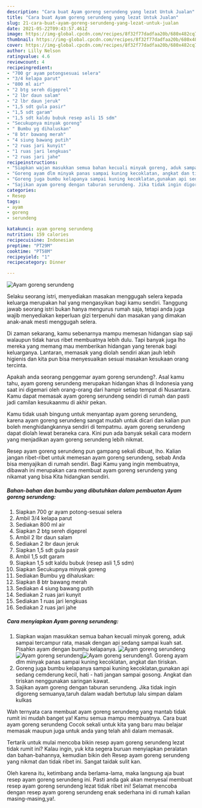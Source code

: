 ```yaml
---
description: "Cara buat Ayam goreng serundeng yang lezat Untuk Jualan"
title: "Cara buat Ayam goreng serundeng yang lezat Untuk Jualan"
slug: 21-cara-buat-ayam-goreng-serundeng-yang-lezat-untuk-jualan
date: 2021-05-22T09:43:57.461Z
image: https://img-global.cpcdn.com/recipes/8f32f77dadfaa20b/680x482cq70/ayam-goreng-serundeng-foto-resep-utama.jpg
thumbnail: https://img-global.cpcdn.com/recipes/8f32f77dadfaa20b/680x482cq70/ayam-goreng-serundeng-foto-resep-utama.jpg
cover: https://img-global.cpcdn.com/recipes/8f32f77dadfaa20b/680x482cq70/ayam-goreng-serundeng-foto-resep-utama.jpg
author: Lilly Nelson
ratingvalue: 4.6
reviewcount: 4
recipeingredient:
- "700 gr ayam potongsesuai selera"
- "3/4 kelapa parut"
- "800 ml air"
- "2 btg sereh digeprel"
- "2 lbr daun salam"
- "2 lbr daun jeruk"
- "1,5 sdt gula pasir"
- "1,5 sdt garam"
- "1,5 sdt kaldu bubuk resep asli 15 sdm"
- "Secukupnya minyak goreng"
- " Bumbu yg dihaluskan"
- "8 btr bawang merah"
- "4 siung bawang putih"
- "2 ruas jari kunyit"
- "1 ruas jari lengkuas"
- "2 ruas jari jahe"
recipeinstructions:
- "Siapkan wajan masukkan semua bahan kecuali minyak goreng, aduk sampai tercampur rata, masak dengan api sedang sampai kuah sat. Pisahkn ayam dengan bumhu kelapanya."
- "Goreng ayam dlm minyak panas sampai kuning kecoklatan, angkat dan tiriskan."
- "Goreng juga bumbu kelapanya sampai kuning kecoklatan,gunakan api sedang cemderung kecil, hati - hati jangan sampai gosong. Angkat dan tiriskan nenggunakan saringan kawat."
- "Sajikan ayam goreng dengan taburan serundeng. Jika tidak ingin digoreng semuanya,taruh dalam wadah bertutup lalu simpan dalam kulkas"
categories:
- Resep
tags:
- ayam
- goreng
- serundeng

katakunci: ayam goreng serundeng 
nutrition: 159 calories
recipecuisine: Indonesian
preptime: "PT29M"
cooktime: "PT58M"
recipeyield: "1"
recipecategory: Dinner

---
```



![Ayam goreng serundeng](https://img-global.cpcdn.com/recipes/8f32f77dadfaa20b/680x482cq70/ayam-goreng-serundeng-foto-resep-utama.jpg)

Selaku seorang istri, menyediakan masakan menggugah selera kepada keluarga merupakan hal yang mengasyikan bagi kamu sendiri. Tanggung jawab seorang istri bukan hanya mengurus rumah saja, tetapi anda juga wajib menyediakan keperluan gizi terpenuhi dan masakan yang dimakan anak-anak mesti menggugah selera.

Di zaman  sekarang, kamu sebenarnya mampu memesan hidangan siap saji walaupun tidak harus ribet membuatnya lebih dulu. Tapi banyak juga lho mereka yang memang mau memberikan hidangan yang terenak bagi keluarganya. Lantaran, memasak yang diolah sendiri akan jauh lebih higienis dan kita pun bisa menyesuaikan sesuai masakan kesukaan orang tercinta. 



Apakah anda seorang penggemar ayam goreng serundeng?. Asal kamu tahu, ayam goreng serundeng merupakan hidangan khas di Indonesia yang saat ini digemari oleh orang-orang dari hampir setiap tempat di Nusantara. Kamu dapat memasak ayam goreng serundeng sendiri di rumah dan pasti jadi camilan kesukaanmu di akhir pekan.

Kamu tidak usah bingung untuk menyantap ayam goreng serundeng, karena ayam goreng serundeng sangat mudah untuk dicari dan kalian pun boleh menghidangkannya sendiri di tempatmu. ayam goreng serundeng dapat diolah lewat beraneka cara. Kini pun ada banyak sekali cara modern yang menjadikan ayam goreng serundeng lebih nikmat.

Resep ayam goreng serundeng pun gampang sekali dibuat, lho. Kalian jangan ribet-ribet untuk memesan ayam goreng serundeng, sebab Anda bisa menyajikan di rumah sendiri. Bagi Kamu yang ingin membuatnya, dibawah ini merupakan cara membuat ayam goreng serundeng yang nikamat yang bisa Kita hidangkan sendiri.

<!--inarticleads1-->

##### Bahan-bahan dan bumbu yang dibutuhkan dalam pembuatan Ayam goreng serundeng:

1. Siapkan 700 gr ayam potong-sesuai selera
1. Ambil 3/4 kelapa parut
1. Sediakan 800 ml air
1. Siapkan 2 btg sereh digeprel
1. Ambil 2 lbr daun salam
1. Sediakan 2 lbr daun jeruk
1. Siapkan 1,5 sdt gula pasir
1. Ambil 1,5 sdt garam
1. Siapkan 1,5 sdt kaldu bubuk (resep asli 1,5 sdm)
1. Siapkan Secukupnya minyak goreng
1. Sediakan  Bumbu yg dihaluskan:
1. Siapkan 8 btr bawang merah
1. Sediakan 4 siung bawang putih
1. Sediakan 2 ruas jari kunyit
1. Sediakan 1 ruas jari lengkuas
1. Sediakan 2 ruas jari jahe




<!--inarticleads2-->

##### Cara menyiapkan Ayam goreng serundeng:

1. Siapkan wajan masukkan semua bahan kecuali minyak goreng, aduk sampai tercampur rata, masak dengan api sedang sampai kuah sat. Pisahkn ayam dengan bumhu kelapanya.
<img src="https://img-global.cpcdn.com/steps/e9fa66598362eb0e/160x128cq70/ayam-goreng-serundeng-langkah-memasak-1-foto.jpg" alt="Ayam goreng serundeng"><img src="https://img-global.cpcdn.com/steps/b0daae607ef7e814/160x128cq70/ayam-goreng-serundeng-langkah-memasak-1-foto.jpg" alt="Ayam goreng serundeng"><img src="https://img-global.cpcdn.com/steps/d82dd02ef2552084/160x128cq70/ayam-goreng-serundeng-langkah-memasak-1-foto.jpg" alt="Ayam goreng serundeng">1. Goreng ayam dlm minyak panas sampai kuning kecoklatan, angkat dan tiriskan.
1. Goreng juga bumbu kelapanya sampai kuning kecoklatan,gunakan api sedang cemderung kecil, hati - hati jangan sampai gosong. Angkat dan tiriskan nenggunakan saringan kawat.
1. Sajikan ayam goreng dengan taburan serundeng. Jika tidak ingin digoreng semuanya,taruh dalam wadah bertutup lalu simpan dalam kulkas




Wah ternyata cara membuat ayam goreng serundeng yang mantab tidak rumit ini mudah banget ya! Kamu semua mampu membuatnya. Cara buat ayam goreng serundeng Cocok sekali untuk kita yang baru mau belajar memasak maupun juga untuk anda yang telah ahli dalam memasak.

Tertarik untuk mulai mencoba bikin resep ayam goreng serundeng lezat tidak rumit ini? Kalau ingin, yuk kita segera buruan menyiapkan peralatan dan bahan-bahannya, kemudian bikin deh Resep ayam goreng serundeng yang nikmat dan tidak ribet ini. Sangat taidak sulit kan. 

Oleh karena itu, ketimbang anda berlama-lama, maka langsung aja buat resep ayam goreng serundeng ini. Pasti anda gak akan menyesal membuat resep ayam goreng serundeng lezat tidak ribet ini! Selamat mencoba dengan resep ayam goreng serundeng enak sederhana ini di rumah kalian masing-masing,ya!.

